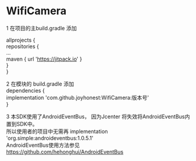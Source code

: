 # WifiCamera

1 在项目的主build.gradle 添加    
  
   allprojects {    
	  	repositories {  
		  	...  		  	
			  maven { url 'https://jitpack.io' }  
  		}  
	  }  
  
2  在模块的 build.gradle 添加  
  	dependencies {  
        implementation 'com.github.joyhonest:WifiCamera:版本号'  
	 }  
    
3  本SDK使用了AndroidEventBus， 因为Jcenter 将失效将AndroidEventBus内置到SDK中。  
   所以使用者的项目中无需再 implementation 'org.simple:androideventbus:1.0.5.1'  
   AndroidEventBus使用方法参见 https://github.com/hehonghui/AndroidEventBus  
